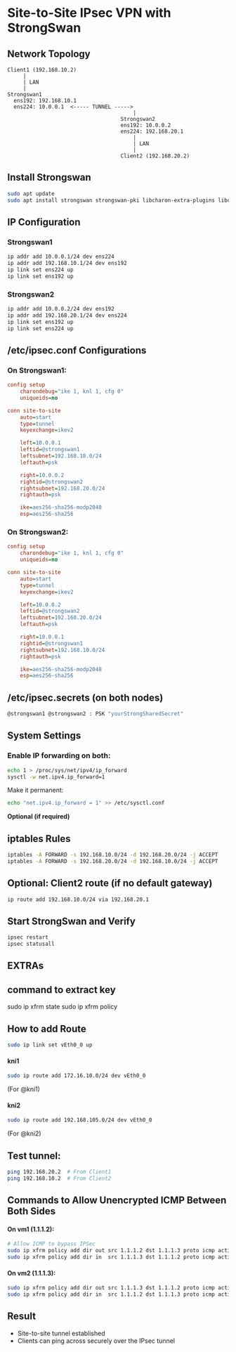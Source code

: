 
# Site-to-Site IPsec VPN with StrongSwan

## Network Topology

```
Client1 (192.168.10.2)
     |
     | LAN
     |
Strongswan1
  ens192: 192.168.10.1
  ens224: 10.0.0.1  <----- TUNNEL ----->  
                                        |
                                    Strongswan2
                                    ens192: 10.0.0.2
                                    ens224: 192.168.20.1
                                        |
                                        | LAN
                                        |
                                    Client2 (192.168.20.2)
```
## Install Strongswan
```bash
sudo apt update
sudo apt install strongswan strongswan-pki libcharon-extra-plugins libcharon-extauth-plugins libstrongswan-extra-plugins
```

## IP Configuration

### Strongswan1
```bash
ip addr add 10.0.0.1/24 dev ens224
ip addr add 192.168.10.1/24 dev ens192
ip link set ens224 up
ip link set ens192 up
```

### Strongswan2
```bash
ip addr add 10.0.0.2/24 dev ens192
ip addr add 192.168.20.1/24 dev ens224
ip link set ens192 up
ip link set ens224 up
```
## /etc/ipsec.conf Configurations

### On Strongswan1:
```ini
config setup
    charondebug="ike 1, knl 1, cfg 0"
    uniqueids=no

conn site-to-site
    auto=start
    type=tunnel
    keyexchange=ikev2

    left=10.0.0.1
    leftid=@strongswan1
    leftsubnet=192.168.10.0/24
    leftauth=psk

    right=10.0.0.2
    rightid=@strongswan2
    rightsubnet=192.168.20.0/24
    rightauth=psk

    ike=aes256-sha256-modp2048
    esp=aes256-sha256
```

### On Strongswan2:
```ini
config setup
    charondebug="ike 1, knl 1, cfg 0"
    uniqueids=no

conn site-to-site
    auto=start
    type=tunnel
    keyexchange=ikev2

    left=10.0.0.2
    leftid=@strongswan2
    leftsubnet=192.168.20.0/24
    leftauth=psk

    right=10.0.0.1
    rightid=@strongswan1
    rightsubnet=192.168.10.0/24
    rightauth=psk

    ike=aes256-sha256-modp2048
    esp=aes256-sha256
```


## /etc/ipsec.secrets (on both nodes)

```bash
@strongswan1 @strongswan2 : PSK "yourStrongSharedSecret"
```

## System Settings

### Enable IP forwarding on both:
```bash
echo 1 > /proc/sys/net/ipv4/ip_forward
sysctl -w net.ipv4.ip_forward=1
```

Make it permanent:
```bash
echo "net.ipv4.ip_forward = 1" >> /etc/sysctl.conf
```

**Optional (if required)**
## iptables Rules

```bash
iptables -A FORWARD -s 192.168.10.0/24 -d 192.168.20.0/24 -j ACCEPT
iptables -A FORWARD -s 192.168.20.0/24 -d 192.168.10.0/24 -j ACCEPT
```


## Optional: Client2 route (if no default gateway)

```bash
ip route add 192.168.10.0/24 via 192.168.20.1
```

## Start StrongSwan and Verify

```bash
ipsec restart
ipsec statusall
```
## EXTRAs
## command to extract key
sudo ip  xfrm state
sudo ip xfrm policy

## How to add Route
 ```bash   
 sudo ip link set vEth0_0 up 
 ```
 #### kni1
 ```bash   
 sudo ip route add 172.16.10.0/24 dev vEth0_0
 ``` 
 (For @kni1)
#### kni2
```bash 
sudo ip route add 192.168.105.0/24 dev vEth0_0
``` 
(For @kni2)


## Test tunnel:
```bash
ping 192.168.20.2  # From Client1
ping 192.168.10.2  # From Client2
```


## Commands to Allow Unencrypted ICMP Between Both Sides

#### On vm1 (1.1.1.2):

```bash
# Allow ICMP to bypass IPSec
sudo ip xfrm policy add dir out src 1.1.1.2 dst 1.1.1.3 proto icmp action allow
sudo ip xfrm policy add dir in  src 1.1.1.3 dst 1.1.1.2 proto icmp action allow
```

#### On vm2 (1.1.1.3):
```bash
sudo ip xfrm policy add dir out src 1.1.1.3 dst 1.1.1.2 proto icmp action allow
sudo ip xfrm policy add dir in  src 1.1.1.2 dst 1.1.1.3 proto icmp action allow
```


## Result

- Site-to-site tunnel established
- Clients can ping across securely over the IPsec tunnel
